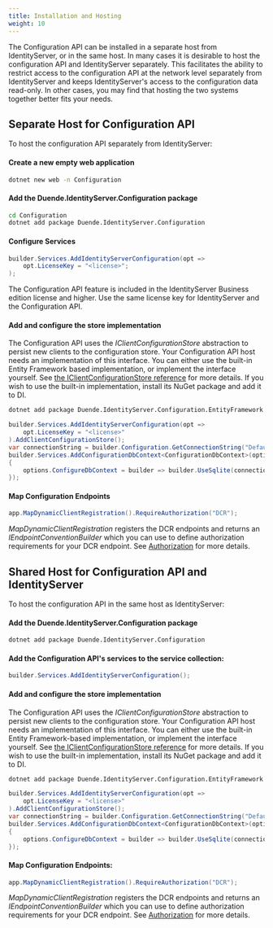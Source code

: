 ```yaml
---
title: Installation and Hosting
weight: 10
---
```


The Configuration API can be installed in a separate host from IdentityServer,
or in the same host. In many cases it is desirable to host the configuration API
and IdentityServer separately. This facilitates the ability to restrict access
to the configuration API at the network level separately from IdentityServer and
keeps IdentityServer's access to the configuration data read-only. In other
cases, you may find that hosting the two systems together better fits your
needs.

## Separate Host for Configuration API
To host the configuration API separately from IdentityServer:

#### Create a new empty web application
```bash
dotnet new web -n Configuration
```

#### Add the Duende.IdentityServer.Configuration package
```bash
cd Configuration
dotnet add package Duende.IdentityServer.Configuration
```

#### Configure Services
```cs
builder.Services.AddIdentityServerConfiguration(opt =>
    opt.LicenseKey = "<license>";
);
```
The Configuration API feature is included in the IdentityServer Business edition
license and higher. Use the same license key for IdentityServer and the
Configuration API.

#### Add and configure the store implementation

The Configuration API uses the *IClientConfigurationStore* abstraction to
persist new clients to the configuration store. Your Configuration API host
needs an implementation of this interface. You can either use the built-in
Entity Framework based implementation, or implement the interface yourself. See
[the IClientConfigurationStore reference](reference/store) for
more details. If you wish to use the built-in implementation, install its NuGet
package and add it to DI.

```bash
dotnet add package Duende.IdentityServer.Configuration.EntityFramework
```

```cs
builder.Services.AddIdentityServerConfiguration(opt =>
    opt.LicenseKey = "<license>"
).AddClientConfigurationStore();
var connectionString = builder.Configuration.GetConnectionString("DefaultConnection");
builder.Services.AddConfigurationDbContext<ConfigurationDbContext>(options =>
{
    options.ConfigureDbContext = builder => builder.UseSqlite(connectionString);
});
```

#### Map Configuration Endpoints
```cs
app.MapDynamicClientRegistration().RequireAuthorization("DCR");
```
*MapDynamicClientRegistration* registers the DCR endpoints and returns an
*IEndpointConventionBuilder* which you can use to define authorization
requirements for your DCR endpoint. See [Authorization](authorization) for more details.

## Shared Host for Configuration API and IdentityServer
To host the configuration API in the same host as IdentityServer:

#### Add the Duende.IdentityServer.Configuration package
```bash
dotnet add package Duende.IdentityServer.Configuration
```

#### Add the Configuration API's services to the service collection:
```cs
builder.Services.AddIdentityServerConfiguration();
```

#### Add and configure the store implementation

The Configuration API uses the *IClientConfigurationStore* abstraction to
persist new clients to the configuration store. Your Configuration API host
needs an implementation of this interface. You can either use the built-in
Entity Framework-based implementation, or implement the interface yourself.  See
[the IClientConfigurationStore reference](reference/store) for
more details. If you wish to use the built-in implementation, install its NuGet
package and add it to DI.

```bash
dotnet add package Duende.IdentityServer.Configuration.EntityFramework
```

```cs
builder.Services.AddIdentityServerConfiguration(opt =>
    opt.LicenseKey = "<license>"
).AddClientConfigurationStore();
var connectionString = builder.Configuration.GetConnectionString("DefaultConnection");
builder.Services.AddConfigurationDbContext<ConfigurationDbContext>(options =>
{
    options.ConfigureDbContext = builder => builder.UseSqlite(connectionString);
});
```
#### Map Configuration Endpoints:
```cs
app.MapDynamicClientRegistration().RequireAuthorization("DCR");

```
*MapDynamicClientRegistration* registers the DCR endpoints and returns an
*IEndpointConventionBuilder* which you can use to define authorization
requirements for your DCR endpoint. See [Authorization](authorization) for more details.
